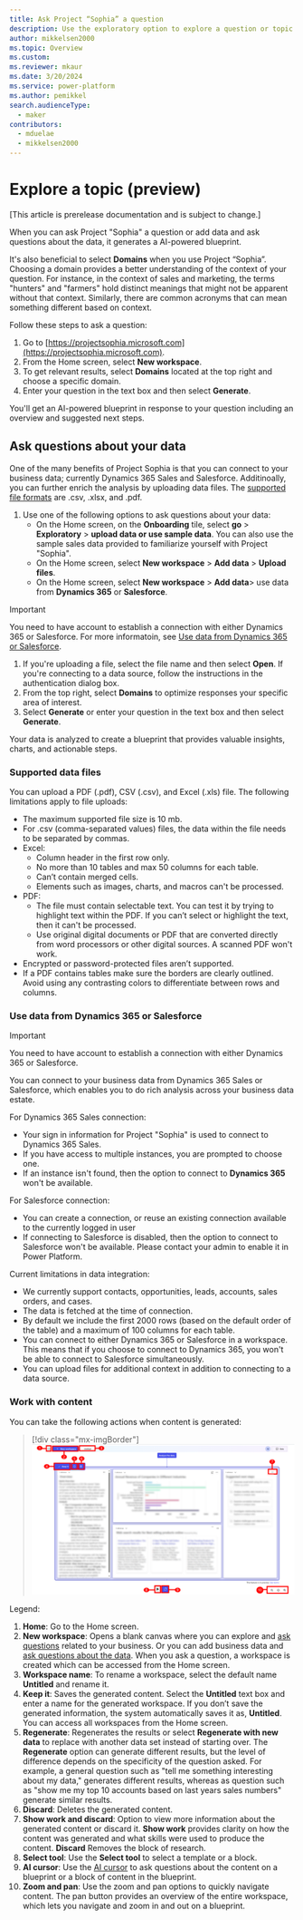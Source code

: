 ```yaml
---
title: Ask Project “Sophia” a question
description: Use the exploratory option to explore a question or topic.
author: mikkelsen2000
ms.topic: Overview
ms.custom: 
ms.reviewer: mkaur
ms.date: 3/20/2024
ms.service: power-platform
ms.author: pemikkel
search.audienceType:
  - maker
contributors:
  - mduelae
  - mikkelsen2000
---
```


# Explore a topic (preview)

[This article is prerelease documentation and is subject to change.]

When you can ask Project "Sophia" a question or add data and ask questions about the data, it generates a AI-powered blueprint. 

It's also beneficial to select **Domains** when you use Project “Sophia”. Choosing a domain provides a better understanding of the context of your question. For instance, in the context of sales and marketing, the terms "hunters" and "farmers" hold distinct meanings that might not be apparent without that context. Similarly, there are common acronyms that can mean something different based on context.

Follow these steps to ask a question:

1. Go to [https://projectsophia.microsoft.com](https://projectsophia.microsoft.com).
1. From the Home screen, select **New workspace**.
1. To get relevant results, select **Domains** located at the top right and choose a specific domain.
1. Enter your question in the text box and then select **Generate**.

You'll get an AI-powered blueprint in response to your question including an overview and suggested next steps.


## Ask questions about your data

One of the many benefits of Project Sophia is that you can connect to your business data; currently Dynamics 365 Sales and Salesforce. Additinoally, you can further enrich the analysis by uploading data files. The [supported file formats](ask-question.md#supported-data-files) are .csv, .xlsx, and .pdf.

1. Use one of the following options to ask questions about your data:
   - On the Home screen, on the **Onboarding** tile, select **go** > **Exploratory** > **upload data or use sample data**. You can also use the sample sales data provided to familiarize yourself with Project "Sophia".
   - On the Home screen, select **New workspace** > **Add data** > **Upload files**.
   - On the Home screen, select **New workspace** > **Add data**> use data from **Dynamics 365** or **Salesforce**.
  > [!IMPORTANT]
  > You need to have account to establish a connection with either Dynamics 365 or Salesforce. For more informatoin, see [Use data from Dynamics 365 or Salesforce](ask-question.md#use-data-from-dynamics-365-or-salesforce).
1. If you're uploading a file, select the file name and then select **Open**. If you're connecting to a data source, follow the instructions in the authentication dialog box.
1. From the top right, select **Domains** to optimize  responses your specific area of interest. 
1. Select **Generate** or enter your question in the text box and then select **Generate**.

Your data is analyzed to create a blueprint that provides valuable insights, charts, and actionable steps.

### Supported data files

You can upload a PDF (.pdf), CSV (.csv), and Excel (.xls) file. The following limitations apply to file uploads:

- The maximum supported file size is 10 mb.
- For .csv (comma-separated values) files, the data within the file needs to be separated by commas. 
- Excel:
  - Column header in the first row only.
  - No more than 10 tables and max 50 columns for each table.
  - Can’t contain merged cells.
  - Elements such as images, charts, and macros can't be processed.
- PDF:
  - The file must contain selectable text. You can test it by trying to highlight text within the PDF. If you can’t select or highlight the text, then it can't be processed.
  - Use original digital documents or PDF that are converted directly from word processors or other digital sources. A scanned PDF won't work.
-	Encrypted or password-protected files aren’t supported.
- If a PDF contains tables make sure the borders are clearly outlined. Avoid using any contrasting colors to differentiate between rows and columns.

### Use data from Dynamics 365 or Salesforce 

> [!IMPORTANT]
> You need to have account to establish a connection with either Dynamics 365 or Salesforce.

You can connect to your business data from Dynamics 365 Sales or Salesforce, which enables you to do rich analysis across your business data estate.

For Dynamics 365 Sales connection:
- Your sign in information for Project "Sophia" is used to connect to Dynamics 365 Sales.
- If you have access to multiple instances, you are prompted to choose one.
- If an instance isn't found, then the option to connect to **Dynamics 365** won't be available.

For Salesforce connection:
- You can create a connection, or reuse an existing connection available to the currently logged in user
- If connecting to Salesforce is disabled, then the option to connect to Salesforce won't be available. Please contact your admin to enable it in Power Platform.

Current limitations in data integration:
- We currently support contacts, opportunities, leads, accounts, sales orders, and cases.
- The data is fetched at the time of connection. 
- By default we include the first 2000 rows (based on the default order of the table) and a maximum of 100 columns for each table.
- You can connect to either Dynamics 365 or Salesforce in a workspace. This means that if you choose to connect to Dynamics 365, you won't be able to connect to Salesforce simultaneously. 
- You can upload files for additional context in addition to connecting to a data source.


### Work with content

 You can take the following actions when content is generated:

> [!div class="mx-imgBorder"]
> ![Actions.](media/content-actions.png)

Legend:

1. **Home**: Go to the Home screen.
1. **New workspace**: Opens a blank canvas where you can explore and [ask questions](ask-question.md) related to your business. Or you can add business data and [ask questions about the data](ask-question.md#ask-questions-about-your-data). When you ask a question, a workspace is created which can be accessed from the Home screen.
1. **Workspace name**: To rename a workspace, select the default name **Untitled** and rename it. 
1. **Keep it**: Saves the generated content. Select the **Untitled** text box and enter a name for the generated workspace. If you don’t save the generated information, the system automatically saves it as, **Untitled**. You can access all workspaces from the Home screen.
1. **Regenerate**: Regenerates the results or select **Regenerate with new data** to replace with another data set instead of starting over. The **Regenerate** option can generate different results, but the level of difference depends on the specificity of the question asked. For example, a general question such as "tell me something interesting about my data," generates different results, whereas as question such as "show me my top 10 accounts based on last years sales numbers" generate similar results.
1. **Discard**: Deletes the generated content.
1. **Show work and discard**: Option to view more information about the generated content or discard it. **Show work** provides clarity on how the content was generated and what skills were used to produce the content. **Discard** Removes the block of research. 
1. **Select tool**: Use the **Select tool** to select a template or a block. 
1. **AI cursor**: Use the [AI cursor](ai-cursor.md) to ask questions about the content on a blueprint or a block of content in the blueprint.
1. **Zoom and pan**: Use the zoom and pan options to quickly navigate content. The pan button provides an overview of the entire workspace, which lets you navigate and zoom in and out on a blueprint.

